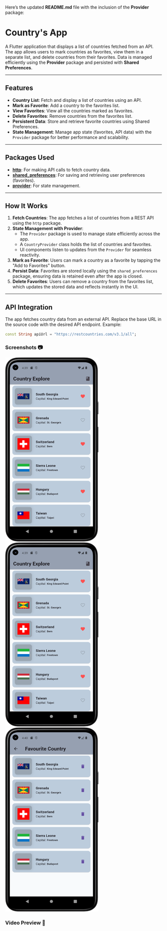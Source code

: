 Here’s the updated **README.md** file with the inclusion of the **Provider** package:

# Country's App

A Flutter application that displays a list of countries fetched from an API. The app allows users to mark countries as favorites, view them in a separate list, and delete countries from their favorites. Data is managed efficiently using the **Provider** package and persisted with **Shared Preferences**.

---

## Features

- **Country List**: Fetch and display a list of countries using an API.
- **Mark as Favorite**: Add a country to the favorites list.
- **View Favorites**: View all the countries marked as favorites.
- **Delete Favorites**: Remove countries from the favorites list.
- **Persistent Data**: Store and retrieve favorite countries using Shared Preferences.
- **State Management**: Manage app state (favorites, API data) with the `Provider` package for better performance and scalability.

---

## Packages Used

- [**http**](https://pub.dev/packages/http): For making API calls to fetch country data.
- [**shared_preferences**](https://pub.dev/packages/shared_preferences): For saving and retrieving user preferences (favorites).
- [**provider**](https://pub.dev/packages/provider): For state management.

---

## How It Works

1. **Fetch Countries**: The app fetches a list of countries from a REST API using the `http` package.
2. **State Management with Provider**:
   - The `Provider` package is used to manage state efficiently across the app.
   - A `CountryProvider` class holds the list of countries and favorites.
   - UI components listen to updates from the `Provider` for seamless reactivity.
3. **Mark as Favorite**: Users can mark a country as a favorite by tapping the "Add to Favorites" button.
4. **Persist Data**: Favorites are stored locally using the `shared_preferences` package, ensuring data is retained even after the app is closed.
5. **Delete Favorites**: Users can remove a country from the favorites list, which updates the stored data and reflects instantly in the UI.

---

## API Integration

The app fetches country data from an external API. Replace the base URL in the source code with the desired API endpoint. Example:
```dart
const String apiUrl = "https://restcountries.com/v3.1/all";
```

### Screenshots 📷


<div align="left">
   
<img src= "https://github.com/Zimil-Patel/country_explore/blob/main/snaps/snap1.png" height = 590 width = 300> &nbsp;&nbsp;&nbsp;&nbsp; <img src= "https://github.com/Zimil-Patel/country_explore/blob/main/snaps/snap1.png" height = 590 width = 300> &nbsp;&nbsp;&nbsp;&nbsp; <img src= "https://github.com/Zimil-Patel/country_explore/blob/main/snaps/snap3.png" height = 590 width = 300> &nbsp;&nbsp;&nbsp;&nbsp;

   
</div>

### Video Preview 🎥




